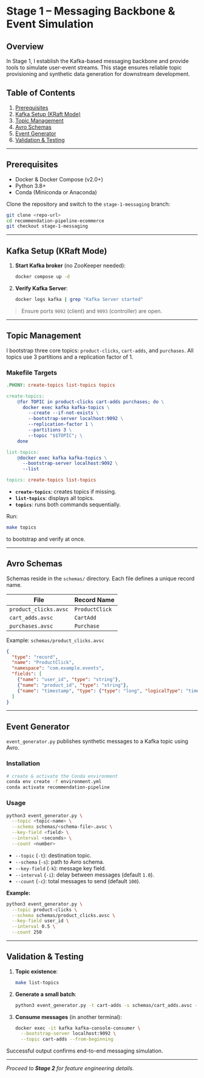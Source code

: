 # Stage 1 – Messaging Backbone & Event Simulation

## Overview

In Stage 1, I establish the Kafka-based messaging backbone and provide tools to simulate user-event streams. This stage ensures reliable topic provisioning and synthetic data generation for downstream development.

## Table of Contents

1. [Prerequisites](#prerequisites)
2. [Kafka Setup (KRaft Mode)](#kafka-setup-kraft-mode)
3. [Topic Management](#topic-management)
4. [Avro Schemas](#avro-schemas)
5. [Event Generator](#event-generator)
6. [Validation & Testing](#validation--testing)

---

## Prerequisites

* Docker & Docker Compose (v2.0+)
* Python 3.8+
* Conda (Miniconda or Anaconda)

Clone the repository and switch to the `stage-1-messaging` branch:

```bash
git clone <repo-url>
cd recommendation-pipeline-ecommerce
git checkout stage-1-messaging
```

---

## Kafka Setup (KRaft Mode)

1. **Start Kafka broker** (no ZooKeeper needed):

   ```bash
   docker compose up -d
   ```
2. **Verify Kafka Server**:

   ```bash
   docker logs kafka | grep "Kafka Server started"
   ```

> Ensure ports `9092` (client) and `9093` (controller) are open.

---

## Topic Management

I bootstrap three core topics: `product-clicks`, `cart-adds`, and `purchases`. All topics use 3 partitions and a replication factor of 1.

### Makefile Targets

```makefile
.PHONY: create-topics list-topics topics

create-topics:
	@for TOPIC in product-clicks cart-adds purchases; do \
	  docker exec kafka kafka-topics \
	    --create --if-not-exists \
	    --bootstrap-server localhost:9092 \
	    --replication-factor 1 \
	    --partitions 3 \
	    --topic "$$TOPIC"; \
	done

list-topics:
	@docker exec kafka kafka-topics \
	  --bootstrap-server localhost:9092 \
	  --list

topics: create-topics list-topics
```

* **`create-topics`**: creates topics if missing.
* **`list-topics`**: displays all topics.
* **`topics`**: runs both commands sequentially.

Run:

```bash
make topics
```

to bootstrap and verify at once.

---

## Avro Schemas

Schemas reside in the `schemas/` directory. Each file defines a unique record name.

| File                  | Record Name    |
| --------------------- | -------------- |
| `product_clicks.avsc` | `ProductClick` |
| `cart_adds.avsc`      | `CartAdd`      |
| `purchases.avsc`      | `Purchase`     |

Example: `schemas/product_clicks.avsc`

```json
{
  "type": "record",
  "name": "ProductClick",
  "namespace": "com.example.events",
  "fields": [
    {"name": "user_id", "type": "string"},
    {"name": "product_id", "type": "string"},
    {"name": "timestamp", "type": {"type": "long", "logicalType": "timestamp-millis"}}
  ]
}
```

---

## Event Generator

`event_generator.py` publishes synthetic messages to a Kafka topic using Avro.

### Installation

```bash
# create & activate the Conda environment
conda env create -f environment.yml
conda activate recommendation-pipeline
```

### Usage

```bash
python3 event_generator.py \
  --topic <topic-name> \
  --schema schemas/<schema-file>.avsc \
  --key-field <field> \
  --interval <seconds> \
  --count <number>
```

* `--topic` (`-t`): destination topic.
* `--schema` (`-s`): path to Avro schema.
* `--key-field` (`-k`): message key field.
* `--interval` (`-i`): delay between messages (default `1.0`).
* `--count` (`-c`): total messages to send (default `100`).

**Example:**

```bash
python3 event_generator.py \
  --topic product-clicks \
  --schema schemas/product_clicks.avsc \
  --key-field user_id \
  --interval 0.5 \
  --count 250
```

---

## Validation & Testing

1. **Topic existence**:

   ```bash
   make list-topics
   ```
2. **Generate a small batch**:

   ```bash
   python3 event_generator.py -t cart-adds -s schemas/cart_adds.avsc -k user_id -c 10
   ```
3. **Consume messages** (in another terminal):

   ```bash
   docker exec -it kafka kafka-console-consumer \
     --bootstrap-server localhost:9092 \
     --topic cart-adds --from-beginning
   ```

Successful output confirms end-to-end messaging simulation.

---

*Proceed to **Stage 2** for feature engineering details.*
